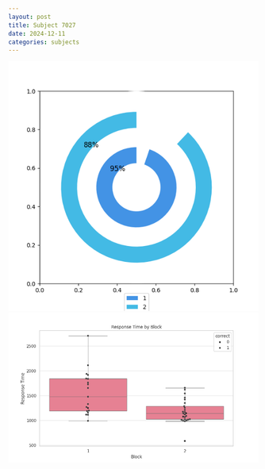 ```yaml
---
layout: post
title: Subject 7027
date: 2024-12-11
categories: subjects
---
```


![](data/7027/run-1/7027__acc_test.png)
![](data/7027/run-1/7027_rt.png)
